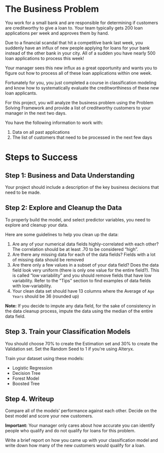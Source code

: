 # The Business Problem
You work for a small bank and are responsible for determining if customers are creditworthy to give a loan to. Your team typically gets 200 loan applications per week and approves them by hand.

Due to a financial scandal that hit a competitive bank last week, you suddenly have an influx of new people applying for loans for your bank instead of the other bank in your city. All of a sudden you have nearly 500 loan applications to process this week!

Your manager sees this new influx as a great opportunity and wants you to figure out how to process all of these loan applications within one week.

Fortunately for you, you just completed a course in classification modeling and know how to systematically evaluate the creditworthiness of these new loan applicants.

For this project, you will analyze the business problem using the Problem Solving Framework and provide a list of creditworthy customers to your manager in the next two days.

You have the following information to work with:

1. Data on all past applications
2. The list of customers that need to be processed in the next few days

# Steps to Success

## Step 1: Business and Data Understanding
Your project should include a description of the key business decisions that need to be made.

## Step 2: Explore and Cleanup the Data
To properly build the model, and select predictor variables, you need to explore and cleanup your data.

Here are some guidelines to help you clean up the data:

1. Are any of your numerical data fields highly-correlated with each other? The correlation should be at least .70 to be considered “high”.
2. Are there any missing data for each of the data fields? Fields with a lot of missing data should be removed
3. Are there only a few values in a subset of your data field? Does the data field look very uniform (there is only one value for the entire field?). This is called “low variability” and you should remove fields that have low variability. Refer to the "Tips" section to find examples of data fields with low-variability.
4. Your clean data set should have 13 columns where the Average of `Age Years` should be 36 (rounded up)

<b>Note:</b> If you decide to impute any data field, for the sake of consistency in the data cleanup process, impute the data using the median of the entire data field.

## Step 3. Train your Classification Models
You should choose 70% to create the Estimation set and 30% to create the Validation set. Set the Random Seed to 1 if you're using Alteryx.

Train your dataset using these models:

- Logistic Regression
- Decision Tree
- Forest Model
- Boosted Tree

## Step 4. Writeup
Compare all of the models’ performance against each other. Decide on the best model and score your new customers.

<b>Important:</b> Your manager only cares about how accurate you can identify people who qualify and do not qualify for loans for this problem.

Write a brief report on how you came up with your classification model and write down how many of the new customers would qualify for a loan.
